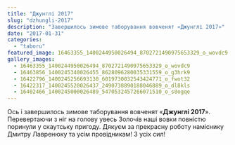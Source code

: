 ```yaml
---
title: "Джунглі 2017"
slug: "dzhungli-2017"
description: "Завершилось зимове таборування вовченят «Джунглі 2017»"
date: "2017-01-31"
categories:
  - "taboru"
featured_image: 16463355_1400244950026494_8702721490975653329_o_wovdc9
gallery_images:
  - 16463355_1400244950026494_8702721490975653329_o_wovdc9
  - 16463856_1400245340026455_8628096280035331559_o_g3hrk9
  - 16422796_1400245256693130_6019730032543424771_o_fwot32
  - 16422317_1400245520026437_2490738890188046889_o_dl8kls
  - 16402466_1400245000026489_5470532457266071510_o_s0ogqe
---
```


Ось і завершилось зимове таборування вовченят «**Джунглі 2017**». Перевертаючи з ніг на голову увесь Золочів наші вовки повністю поринули у скаутську пригоду. Дякуєм за прекрасну роботу наміснику Дмитру Лавренюку та усім провідникам! З усіх сил!
